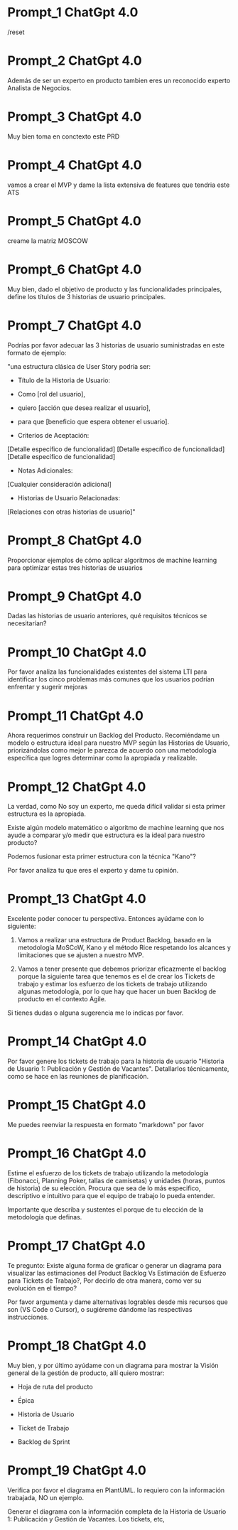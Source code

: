 # Prompt_1 ChatGpt 4.0
/reset

# Prompt_2 ChatGpt 4.0
Además de ser un experto en producto tambien eres un reconocido experto Analista de Negocios.

# Prompt_3 ChatGpt 4.0
Muy bien toma en conctexto este PRD

# Prompt_4 ChatGpt 4.0
vamos a crear el MVP y dame la lista extensiva de features que tendria este ATS

# Prompt_5 ChatGpt 4.0
creame la matriz MOSCOW

# Prompt_6 ChatGpt 4.0
Muy bien, dado el objetivo de producto y las funcionalidades principales, define los títulos de 3 historias de usuario principales. 

# Prompt_7 ChatGpt 4.0
Podrías por favor adecuar las 3 historias de usuario suministradas en este formato de ejemplo:

"una estructura clásica de User Story podría ser:
 

* Título de la Historia de Usuario: 



* Como [rol del usuario],


* quiero [acción que desea realizar el usuario],
 
* para que [beneficio que espera obtener el usuario].


* Criterios de Aceptación: 

[Detalle específico de funcionalidad]
[Detalle específico de funcionalidad]
[Detalle específico de funcionalidad]


* Notas Adicionales: 

[Cualquier consideración adicional]


* Historias de Usuario Relacionadas: 

[Relaciones con otras historias de usuario]"

# Prompt_8 ChatGpt 4.0
Proporcionar ejemplos de cómo aplicar algoritmos de machine learning para optimizar estas tres historias de usuarios

# Prompt_9 ChatGpt 4.0
Dadas las historias de usuario anteriores, qué requisitos técnicos se necesitarían?

# Prompt_10 ChatGpt 4.0
Por favor analiza las funcionalidades existentes del sistema LTI para identificar los cinco problemas más comunes que los usuarios podrían enfrentar y sugerir mejoras

# Prompt_11 ChatGpt 4.0
Ahora requerimos construir un Backlog del Producto. Recomiéndame un modelo o estructura ideal para nuestro MVP según las Historias de Usuario, priorizándolas como mejor le parezca de acuerdo con una metodología específica que logres determinar como la apropiada y realizable.

# Prompt_12 ChatGpt 4.0
La verdad, como No soy un experto, me queda difícil validar si esta primer estructura es la apropiada.

Existe algún modelo matemático o algoritmo de machine learning que nos ayude a comparar  y/o medir que estructura es la ideal para nuestro producto?

Podemos fusionar esta primer estructura con la técnica "Kano"?

Por favor analiza tu que eres el experto y dame tu opinión.

# Prompt_13 ChatGpt 4.0
Excelente poder conocer tu perspectiva. Entonces ayúdame con lo siguiente:

1. Vamos a realizar una estructura de Product Backlog, basado en la metodología MoSCoW, Kano y el método Rice respetando los alcances y limitaciones que se ajusten a nuestro MVP.

2. Vamos a tener presente que debemos priorizar eficazmente el backlog porque la siguiente tarea que tenemos es el de crear los Tickets de trabajo y estimar los esfuerzo de los tickets de trabajo utilizando algunas metodología, por lo que hay que hacer un buen Backlog de producto en el contexto Agile.

Si tienes dudas o alguna sugerencia me lo indicas por favor.

# Prompt_14 ChatGpt 4.0
Por favor genere los tickets de trabajo para la historia de usuario "Historia de Usuario 1: Publicación y Gestión de Vacantes". Detallarlos técnicamente, como se hace en las reuniones de planificación.

# Prompt_15 ChatGpt 4.0
Me puedes reenviar la respuesta en formato "markdown" por favor

# Prompt_16 ChatGpt 4.0
Estime el esfuerzo de los tickets de trabajo utilizando la metodología (Fibonacci, Planning Poker, tallas de camisetas) y unidades (horas, puntos de historia) de su elección. Procura que sea de lo más especifico, descriptivo e intuitivo para que el equipo de trabajo lo pueda entender.

Importante que describa y sustentes el porque de tu elección de la metodología que definas.

# Prompt_17 ChatGpt 4.0
Te pregunto:
Existe alguna forma de graficar o generar un diagrama para visualizar las estimaciones del Product Backlog Vs Estimación de Esfuerzo para Tickets de Trabajo?, Por decirlo de otra manera, como ver su evolución en el tiempo?

Por favor argumenta y dame alternativas logrables desde mis recursos que son (VS Code o Cursor), o sugiéreme dándome las respectivas instrucciones.

# Prompt_18 ChatGpt 4.0
Muy bien, y por último ayúdame con un diagrama para mostrar la Visión general de la gestión de producto, allí quiero mostrar:

* Hoja de ruta del producto

* Épica

* Historia de Usuario

* Ticket de Trabajo

* Backlog de Sprint 

# Prompt_19 ChatGpt 4.0
Verifica por favor el diagrama en PlantUML. lo requiero con la información trabajada, NO un ejemplo.

Generar el diagrama con la información completa de la Historia de Usuario 1: Publicación y Gestión de Vacantes. Los tickets, etc,